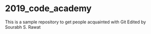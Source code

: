 # 2019_code_academy
This is a sample repository to get people acquainted  with Git
Edited by Sourabh S. Rawat

